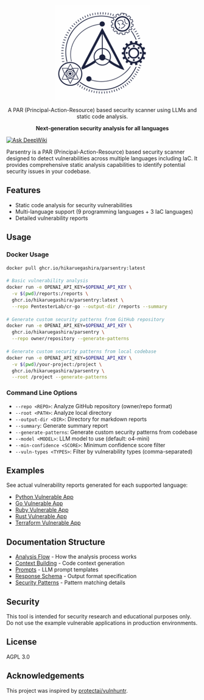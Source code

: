 <div align="center">

  <img width="250" src="./logo.png" alt="Parsentry Logo">

A PAR (Principal-Action-Resource) based security scanner using LLMs and static code analysis.

**Next-generation security analysis for all languages**

</div>

[![Ask DeepWiki](https://deepwiki.com/badge.svg)](https://deepwiki.com/HikaruEgashira/parsentry)

Parsentry is a PAR (Principal-Action-Resource) based security scanner designed to detect vulnerabilities across multiple languages including IaC. It provides comprehensive static analysis capabilities to identify potential security issues in your codebase.

## Features

- Static code analysis for security vulnerabilities
- Multi-language support (9 programming languages + 3 IaC languages)
- Detailed vulnerability reports

## Usage

### Docker Usage

```bash
docker pull ghcr.io/hikaruegashira/parsentry:latest

# Basic vulnerability analysis
docker run -e OPENAI_API_KEY=$OPENAI_API_KEY \
  -v $(pwd)/reports:/reports \
  ghcr.io/hikaruegashira/parsentry:latest \
  --repo PentesterLab/cr-go --output-dir /reports --summary

# Generate custom security patterns from GitHub repository
docker run -e OPENAI_API_KEY=$OPENAI_API_KEY \
  ghcr.io/hikaruegashira/parsentry \
  --repo owner/repository --generate-patterns

# Generate custom security patterns from local codebase
docker run -e OPENAI_API_KEY=$OPENAI_API_KEY \
  -v $(pwd)/your-project:/project \
  ghcr.io/hikaruegashira/parsentry \
  --root /project --generate-patterns
```

### Command Line Options

- `--repo <REPO>`: Analyze GitHub repository (owner/repo format)
- `--root <PATH>`: Analyze local directory
- `--output-dir <DIR>`: Directory for markdown reports
- `--summary`: Generate summary report
- `--generate-patterns`: Generate custom security patterns from codebase
- `--model <MODEL>`: LLM model to use (default: o4-mini)
- `--min-confidence <SCORE>`: Minimum confidence score filter
- `--vuln-types <TYPES>`: Filter by vulnerability types (comma-separated)

## Examples

See actual vulnerability reports generated for each supported language:

- [Python Vulnerable App](docs/reports/python-vulnerable-app.md)
- [Go Vulnerable App](docs/reports/go-vulnerable-app.md)
- [Ruby Vulnerable App](docs/reports/ruby-vulnerable-app.md)
- [Rust Vulnerable App](docs/reports/rust-vulnerable-app.md)
- [Terraform Vulnerable App](docs/reports/terraform-vulnerable-app.md)

## Documentation Structure

- [Analysis Flow](docs/concepts/analysis_flow.md) - How the analysis process works
- [Context Building](docs/concepts/context.md) - Code context generation
- [Prompts](docs/concepts/prompts.md) - LLM prompt templates
- [Response Schema](docs/concepts/response_schema.md) - Output format specification
- [Security Patterns](docs/concepts/security_patterns.md) - Pattern matching details

## Security

This tool is intended for security research and educational purposes only. Do not use the example vulnerable applications in production environments.

## License

AGPL 3.0

## Acknowledgements

This project was inspired by [protectai/vulnhuntr](https://github.com/protectai/vulnhuntr).
